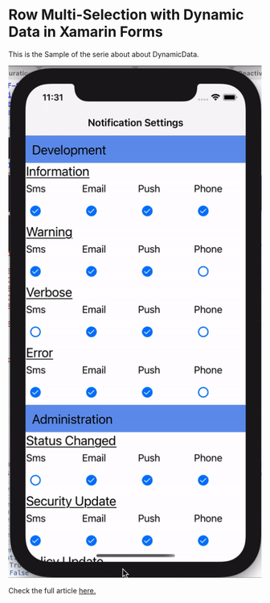 # Row Multi-Selection with Dynamic Data in Xamarin Forms

This is the Sample of the serie about about DynamicData. 

<p align="center">
<img height:"800" src="sample.gif" />

Check the full article [here.](https://www.xamboy.com/2021/02/10/grouping-with-dynamic-data-in-xamarin-forms-part-3/)
